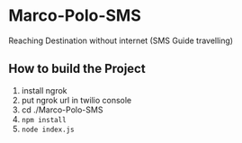 # Marco-Polo-SMS
Reaching Destination without internet (SMS Guide travelling)

## How to build the Project
1. install ngrok
2. put ngrok url in twilio console
3. cd ./Marco-Polo-SMS
4. `npm install`
5. `node index.js`
